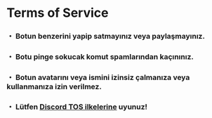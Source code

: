 # Terms of Service
### ・ Botun benzerini yapip satmayınız veya paylaşmayınız.
### ・ Botu pinge sokucak komut spamlarından kaçınınız.
### ・ Botun avatarını veya ismini izinsiz çalmanıza veya kullanmanıza izin verilmez.
### ・ Lütfen [Discord TOS ilkelerine](https://discord.com/terms) uyunuz!
